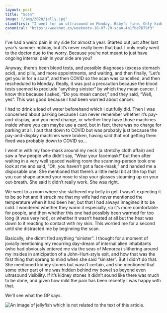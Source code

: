 ```yaml
---
layout: post
title: "Scan"
image: "/img/2020/jelly.jpg"
standfirst: "I went for an ultrasound on Monday. Baby’s fine. Only kidding."
canonical: "https://weeknot.es/weeknote-18-07-20-scan-4a1fbe7879f3"
---
```


I’ve had a weird pain in my side for almost a year. Started out just after last year’s summer holiday, but it’s never really been that bad. I only really went to the doctor due to the worry. Because you’re not meant to just have ongoing internal pain in your side are you?

Anyway, there’s been blood tests, and possible diagnoses (excess stomach acid), and pills, and more appointments, and waiting, and then finally, “Let’s get you in for a scan”, and then COVID so the scan was cancelled, and then rescheduled to Monday.
Really, it was just a precaution because the blood tests seemed to preclude “anything sinister” by which they mean cancer. I know this because I asked, “Do you mean cancer,” and they said, “Well, yes”. This was good because I had been worried about cancer.

I had to drink a load of water beforehand which I dutifully did. Then I was concerned about parking because I can never remember whether it’s pay-and-display, and you need change, or whether they have those machines inside where you can maybe use a card, but in fact, there was no charge for parking at all. I put that down to COVID but was probably just because the pay-and-display machines were broken, having said that not getting them fixed was probably down to COVID so…

I went in with my face-mask around my neck (a stretchy cloth affair) and saw a few people who didn’t say, “Wear your facemask!” but then after waiting in a very well spaced waiting room the scanning-person <respectfully insert proper name of her profession here> took one look at me and said, “Oh, you haven’t got a face-mask,” and handed me a disposable one. She mentioned that there’s a little metal bit at the top that you can shape around your nose to stop your glasses steaming up on your out-breath. She said it didn’t really work. She was right.

We went to a room where she slathered my belly in gel. I wasn’t expecting it to be so hot and it struck me that my wife had never mentioned the temperature when it had been her, but that I had always imagined it to be cold. I wondered whether they warm it especially, so it’s more comfortable for people, and then whether this one had possibly been warmed for too long (it was very hot), or whether it wasn’t heated at all but the heat was down to it reacting to contact with my skin. This worried me for a second until she distracted me by beginning the scan.

Basically, she didn’t find anything “sinister”. I thought for a moment of jovially mentioning my recurring day-dream of internal alien inhabitants (who had obviously entered me via the seas of Menorca) slithering around my insides in anticipation of a John-Hurt-style exit, and how that was the first thing that sprang to mind when she said “sinister”. But I didn’t do that.
She mentioned kidney stones but wasn’t certain, and she mentioned that some other part of me was hidden behind my bowel so beyond even ultrasound visibility. If it’s kidney stones it didn’t sound like there was much to be done, and given how mild the pain has been recently I was happy with that.

We’ll see what the GP says.

<img class="img-full" src="{{ page.image }}" alt="An image of jellyfish which is not related to the text of this article."/>
